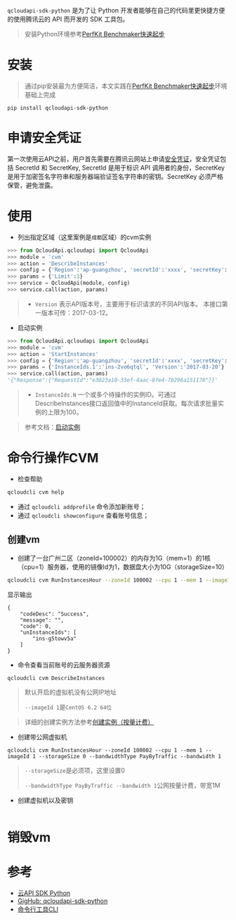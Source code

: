 `qcloudapi-sdk-python` 是为了让 Python 开发者能够在自己的代码里更快捷方便的使用腾讯云的 API 而开发的 SDK 工具包。

> 安装Python环境参考[PerfKit Benchmaker快速起步](../../../performance/cloud/perfkit_benchmarker/quick_start)

# 安装

> 通过pip安装最为方便简洁，本文实践在[PerfKit Benchmaker快速起步](../../../performance/cloud/perfkit_benchmarker/quick_start)环境基础上完成

```
pip install qcloudapi-sdk-python
```

# 申请安全凭证

第一次使用云API之前，用户首先需要在腾讯云网站上申请[安全凭证](https://console.qcloud.com/capi)，安全凭证包括 SecretId 和 SecretKey, SecretId 是用于标识 API 调用者的身份，SecretKey是用于加密签名字符串和服务器端验证签名字符串的密钥。SecretKey 必须严格保管，避免泄露。

# 使用

* 列出指定区域（这里案例是`成都`区域）的cvm实例

```python
>>> from QcloudApi.qcloudapi import QcloudApi
>>> module = 'cvm'
>>> action = 'DescribeInstances'
>>> config = {'Region':'ap-guangzhou', 'secretId':'xxxx', 'secretKey':'xxxx', 'Version':'2017-03-20'}
>>> params = {'Limit':1}
>>> service = QcloudApi(module, config)
>>> service.call(action, params)
```

> * `Version` 表示API版本号，主要用于标识请求的不同API版本。 本接口第一版本可传：2017-03-12。

* 启动实例

```python
>>> from QcloudApi.qcloudapi import QcloudApi
>>> module = 'cvm'
>>> action = 'StartInstances'
>>> config = {'Region':'ap-guangzhou', 'secretId':'xxxx', 'secretKey':'xxxx', 'Version':'2017-03-20'}
>>> params = {'InstanceIds.1':'ins-2vo6qtql', 'Version':'2017-03-20'}
>>> service.call(action, params)
'{"Response":{"RequestId":"e3023a10-33ef-4aac-8fe4-7b296a151178"}}'
```

> * `InstanceIds.N` 一个或多个待操作的实例ID。可通过DescribeInstances接口返回值中的InstanceId获取。每次请求批量实例的上限为100。

> 参考文档：[启动实例](https://cloud.tencent.com/document/api/213/9386)

# 命令行操作CVM

* 检查帮助

```bash
qcloudcli cvm help
```

* 通过 `qcloudcli addprofile` 命令添加新账号；
* 通过 `qcloudcli showconfigure` 查看账号信息；

## 创建vm

* 创建了一台广州二区（zoneId=100002）的内存为1G（mem=1）的1核（cpu=1）服务器，使用的镜像Id为1，数据盘大小为10G（storageSize=10） 

```bash
qcloudcli cvm RunInstancesHour --zoneId 100002 --cpu 1 --mem 1 --imageId 1 --storageSize 10
```

显示输出

```
{
    "codeDesc": "Success", 
    "message": "", 
    "code": 0, 
    "unInstanceIds": [
        "ins-g5towv5a"
    ]
}
```

* 命令查看当前账号的云服务器资源

```
qcloudcli cvm DescribeInstances
```

> 默认开启的虚拟机没有公网IP地址
>
> `--imageId 1`是`CentOS 6.2 64位`

> 详细的创建实例方法参考[创建实例（按量计费）](https://cloud.tencent.com/document/api/213/1350)

* 创建带公网虚拟机

```
qcloudcli cvm RunInstancesHour --zoneId 100002 --cpu 1 --mem 1 --imageId 1 --storageSize 0 --bandwidthType PayByTraffic --bandwidth 1
```

> `--storageSize`是必须项，这里设置0
>
> `--bandwidthType PayByTraffic --bandwidth 1`公网按量计费，带宽1M

* 创建虚拟机以及密钥

```
```

# 销毁vm



# 参考

* [云API SDK  Python](https://cloud.tencent.com/document/developer-resource/494/7244)
* [GigHub: qcloudapi-sdk-python](https://github.com/QcloudApi/qcloudapi-sdk-python)
* [命令行工具CLI](https://cloud.tencent.com/product/cli)